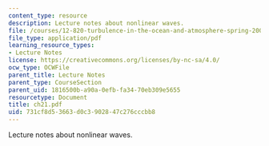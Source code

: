 ```yaml
---
content_type: resource
description: Lecture notes about nonlinear waves.
file: /courses/12-820-turbulence-in-the-ocean-and-atmosphere-spring-2007/731cf8d53663d0c3902847c276cccbb8_ch21.pdf
file_type: application/pdf
learning_resource_types:
- Lecture Notes
license: https://creativecommons.org/licenses/by-nc-sa/4.0/
ocw_type: OCWFile
parent_title: Lecture Notes
parent_type: CourseSection
parent_uid: 1816500b-a90a-0efb-fa34-70eb309e5655
resourcetype: Document
title: ch21.pdf
uid: 731cf8d5-3663-d0c3-9028-47c276cccbb8
---
```

Lecture notes about nonlinear waves.